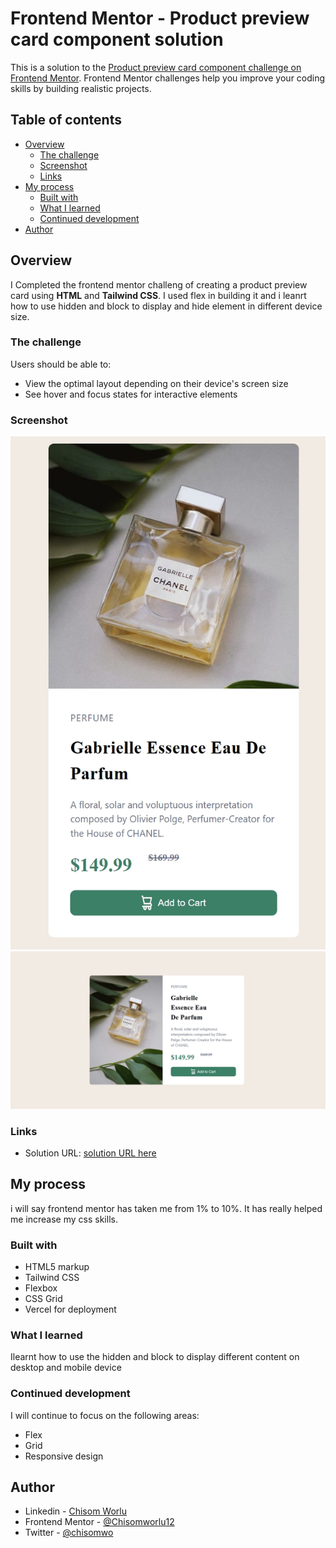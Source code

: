 # Frontend Mentor - Product preview card component solution

This is a solution to the [Product preview card component challenge on Frontend Mentor](https://www.frontendmentor.io/challenges/product-preview-card-component-GO7UmttRfa). Frontend Mentor challenges help you improve your coding skills by building realistic projects. 

## Table of contents

- [Overview](#overview)
  - [The challenge](#the-challenge)
  - [Screenshot](#screenshot)
  - [Links](#links)
- [My process](#my-process)
  - [Built with](#built-with)
  - [What I learned](#what-i-learned)
  - [Continued development](#continued-development)
- [Author](#author)


## Overview
I Completed the frontend mentor challeng of creating a product preview card using **HTML** and **Tailwind CSS**. I used flex in building it and i leanrt how to use hidden and block to display and hide element in different device size.
### The challenge

Users should be able to:

- View the optimal layout depending on their device's screen size
- See hover and focus states for interactive elements

### Screenshot

![mobile screenshot](./screenshot/Screenshot1.jpeg)
![desktop screenshot](./screenshot/Screenshot2.jpeg)



### Links

- Solution URL: [solution URL here](https://product-preview-card-beryl-nu.vercel.app/)


## My process
i will say frontend mentor has taken me from 1% to 10%. It has really helped me increase my css skills.

### Built with

- HTML5 markup
- Tailwind CSS
- Flexbox
- CSS Grid
- Vercel for deployment


### What I learned

Ilearnt how to use the hidden and block to display different content on desktop and mobile device


### Continued development

I will continue to focus on the following areas:
- Flex
- Grid
- Responsive design



## Author

- Linkedin - [Chisom Worlu](https://www.linkedin.com/in/chisomworlu)
- Frontend Mentor - [@Chisomworlu12](https://www.frontendmentor.io/profile/Chisomworlu12)
- Twitter - [@chisomwo](https://x.com/chisomwo)


